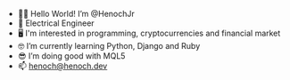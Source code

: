 - 🖖🏾 Hello World! I’m @HenochJr
- 🔌 Electrical Engineer
- 🖥️ I'm interested in programming, cryptocurrencies and financial market
- 🤓 I’m currently learning Python, Django and Ruby
- 😎 I’m doing good with MQL5
- 📫 henoch@henoch.dev

<!---
HenochJr/HenochJr is a ✨ special ✨ repository because its `README.md` (this file) appears on your GitHub profile.
You can click the Preview link to take a look at your changes.
--->
